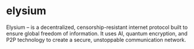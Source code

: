 # elysium
Elysium – is a decentralized, censorship-resistant internet protocol built to ensure global freedom of information. It uses AI, quantum encryption, and P2P technology to create a secure, unstoppable communication network.
